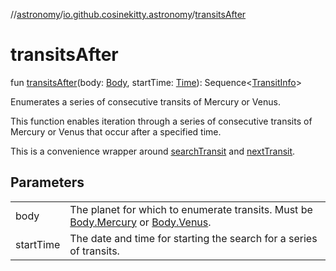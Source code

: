 //[astronomy](../../index.md)/[io.github.cosinekitty.astronomy](index.md)/[transitsAfter](transits-after.md)

# transitsAfter

fun [transitsAfter](transits-after.md)(body: [Body](-body/index.md), startTime: [Time](-time/index.md)): Sequence&lt;[TransitInfo](-transit-info/index.md)&gt;

Enumerates a series of consecutive transits of Mercury or Venus.

This function enables iteration through a series of consecutive transits of Mercury or Venus that occur after a specified time.

This is a convenience wrapper around [searchTransit](search-transit.md) and [nextTransit](next-transit.md).

## Parameters

| | |
|---|---|
| body | The planet for which to enumerate transits. Must be [Body.Mercury](-body/-mercury/index.md) or [Body.Venus](-body/-venus/index.md). |
| startTime | The date and time for starting the search for a series of transits. |
